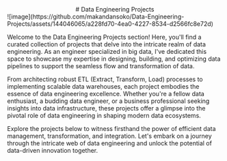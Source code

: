<center> # Data Engineering Projects</center>
![image](https://github.com/makandansoko/Data-Engineering-Projects/assets/144046065/a228fd70-4ea0-4227-8534-d2566fc8e72d)

Welcome to the Data Engineering Projects section! Here, you'll find a curated collection of projects that delve into the intricate realm of data engineering. As an engineer specialized in big data, I've dedicated this space to showcase my expertise in designing, building, and optimizing data pipelines to support the seamless flow and transformation of data.

From architecting robust ETL (Extract, Transform, Load) processes to implementing scalable data warehouses, each project embodies the essence of data engineering excellence. Whether you're a fellow data enthusiast, a budding data engineer, or a business professional seeking insights into data infrastructure, these projects offer a glimpse into the pivotal role of data engineering in shaping modern data ecosystems.

Explore the projects below to witness firsthand the power of efficient data management, transformation, and integration. Let's embark on a journey through the intricate web of data engineering and unlock the potential of data-driven innovation together.
